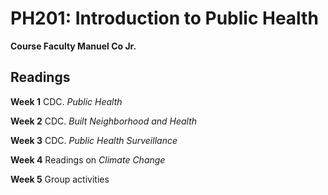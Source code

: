 # PH201: Introduction to Public Health 
**Course Faculty Manuel Co Jr.**

## Readings
**Week 1**
CDC. *Public Health*

**Week 2**
CDC. *Built Neighborhood and Health*

**Week 3**
CDC. *Public Health Surveillance*

**Week 4**
Readings on *Climate Change*

**Week 5**
Group activities
